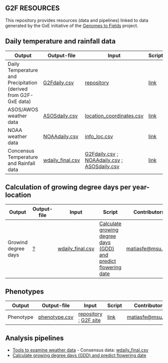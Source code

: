 ## G2F RESOURCES


This repository provides resources (data and pipelines) linked to data generated by the GxE initiative of the [Genomes to Fields](https://www.genomes2fields.org/) project.

## Daily temperature and rainfall data

|Output |Output-file|Input|Script|Developers|
|---------|------|------|------|--------|
|Daily Temperature and Precipitation (derived from G2F-GxE data)|[G2Fdaily.csv](https://github.com/QuantGen/G2F_RESOURCES/blob/main/Data/OutputFiles/G2Fdaily.csv)|[repository](https://github.com/QuantGen/G2F_RESOURCES/tree/main/Data/EnvironmentalCovariates)|[link](https://github.com/QuantGen/G2F_RESOURCES/blob/main/G2FWeatherData.md)|  matiasfe@msu.edu |
|ASOS/AWOS weather data|[ASOSdaily.csv](https://github.com/QuantGen/G2F_RESOURCES/blob/main/Data/OutputFiles/ASOSdaily.csv)|[location_coordinates.csv](https://github.com/QuantGen/G2F_RESOURCES/blob/main/Data/Metadata/location_coordinates.csv)|[link](https://github.com/QuantGen/G2F_RESOURCES/blob/main/ASOSWeatherData.md)|matiasfe@msu.edu|
|NOAA weather data|[NOAAdaily.csv](https://github.com/QuantGen/G2F_RESOURCES/blob/main/Data/OutputFiles/NOAAdaily.csv)|[info_loc.csv](https://github.com/QuantGen/G2F_RESOURCES/blob/main/Data/OutputFiles/info_loc.csv)|[link](https://github.com/QuantGen/G2F_RESOURCES/blob/main/NOAAWeatherData.md)|matiasfe@msu.edu|
|Concensus Temperature and Rainfall data |  [wdaily_final.csv](https://github.com/QuantGen/G2F_RESOURCES/blob/main/Data/OutputFiles/wdaily_final.csv)  | [G2Fdaily.csv](https://github.com/QuantGen/G2F_RESOURCES/blob/main/Data/OutputFiles/G2Fdaily.csv) ; [NOAAdaily.csv](https://github.com/QuantGen/G2F_RESOURCES/blob/main/Data/OutputFiles/NOAAdaily.csv) ; [ASOSdaily.csv](https://github.com/QuantGen/G2F_RESOURCES/blob/main/Data/OutputFiles/ASOSdaily.csv)   | [link](https://github.com/QuantGen/G2F_RESOURCES/blob/main/ExamineEnvData.md)  |  matiasfe@msu.edu |

## Calculation of growing degree days per year-location

|Output |Output-file|Input|Script|Contributors|
|---------|------|------|------|--------|
| Growind degree days   |  [?]()  |  [wdaily_final.csv](https://github.com/QuantGen/G2F_RESOURCES/blob/main/Data/OutputFiles/wdaily_final)  | [Calculate growing degree days (GDD) and predict flowering date](https://github.com/QuantGen/G2F_RESOURCES/blob/main/GDDPredictFlowering.md)   | matiasfe@msu.edu |

## Phenotypes

|Output |Output-file|Input|Script|Contributors|
|---------|------|------|------|--------|
|Phenotype|[phenotype.csv](https://github.com/QuantGen/G2F_RESOURCES/blob/main/Data/OutputFiles/phenotypes.csv)|[repository](https://github.com/QuantGen/G2F_RESOURCES/tree/main/Data/Phenotypes) ; [G2F site](https://www.genomes2fields.org/resources/)|[link](https://github.com/QuantGen/G2F_RESOURCES/blob/main/phenotypes.md)|matiasfe@msu.edu|

## Analysis pipelines

 - [Tools to examine weather data](https://github.com/QuantGen/G2F_RESOURCES/blob/main/ExamineEnvData.md)
       - Consensus data: [wdaily_final.csv](https://github.com/QuantGen/G2F_RESOURCES/blob/main/Data/OutputFiles/wdaily_final.csv)
  - [Calculate growing degree days (GDD) and predict flowering date](https://github.com/QuantGen/G2F_RESOURCES/blob/main/GDDPredictFlowering.md)
<!-- 
 - [Baseline model with lme4]()
 - [Genomic relationships and DNA-derived PCs]()
 - [Genomic Regession using BGLR]()
 - [...]
-->
 
